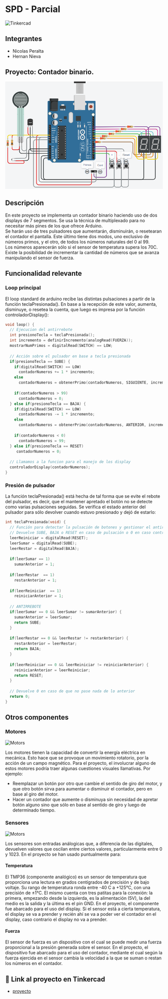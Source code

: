# SPD - Parcial
![Tinkercad](./img/arduino.jpg)


## Integrantes 
- Nicolas Peralta
- Hernan Nieva


## Proyecto: Contador binario.
![Tinkercad](./img/binaryCounter.png)


## Descripción
En este proyecto se implementa un contador binario haciendo uso de dos displays de 7 segmentos. Se usa la técnica de multiplexado para no necesitar más pines de los que ofrece Arduino.  
Se harán uso de tres pulsadores que aumentarán, disminuirán, o resetearan el contador el pantalla. Este último tiene dos modos, uno exclusivo de números primos, y el otro, de todos los números naturales del 0 al 99.  
Los números aparecerán sólo si el sensor de temperatura supera los 70C.  
Existe la posibilidad de incrementar la cantidad de números que se avanza manipulando el sensor de fuerza.  

## Funcionalidad relevante
### Loop principal
El loop standard de arduino recibe las distintas pulsaciones a partir de la función teclaPresionada(). En base a la recepción de este valor, aumenta, disminuye, o resetea la cuenta, que luego es impresa por la función controladorDisplay():

~~~ C++
void loop() {      
  // Ejecucion del antirrebote
  int presionoTecla = teclaPresionada(); 
  int incremento = definirIncremento(analogRead(FUERZA));
  mostrarNumPrimos = digitalRead(SWITCH) == LOW;

  // Acción sobre el pulsador en base a tecla presionada
  if(presionoTecla == SUBE) {
    if(digitalRead(SWITCH) == LOW)
      contadorNumeros += 1 * incremento;
    else
      contadorNumeros = obtenerPrimo(contadorNumeros, SIGUIENTE, incremento);
   
    if(contadorNumeros > 99)
      contadorNumeros = 0;
  } else if(presionoTecla == BAJA) {
    if(digitalRead(SWITCH) == LOW)
      contadorNumeros -= 1 * incremento;
    else
      contadorNumeros = obtenerPrimo(contadorNumeros, ANTERIOR, incremento);

    if(contadorNumeros < 0)
      contadorNumeros = 99;
  } else if(presionoTecla == RESET)
     contadorNumeros = 0;
  
  // Llamamos a la funcion para el manejo de los display
  controladorDisplay(contadorNumeros);
}
~~~

### Presión de pulsador
La función teclaPresionada() está hecha de tal forma que se evite el rebote del pulsador, es decir, que el mantener apretado el botón no se detecte como varias pulsaciones seguidas. Se verifica el estado anterior del pulsador para sólo devolver cuando estuvo presionado y dejó de estarlo:

~~~ C++
int teclaPresionada(void) {
  // Función para detectar la pulsación de botones y gestionar el antirrebote.
  // Devuelve SUBE, BAJA o RESET en caso de pulsación o 0 en caso contrario.
  leerReiniciar = digitalRead(RESET);
  leerSumar = digitalRead(SUBE);
  leerRestar = digitalRead(BAJA);
  
  if(leerSumar == 1)
    sumarAnterior = 1;
  
  if(leerRestar  == 1)
    restarAnterior = 1;

  if(leerReiniciar  == 1)
    reiniciarAnterior = 1;
  
  // ANTIRREBOTE 
  if(leerSumar == 0 && leerSumar != sumarAnterior) {
  	sumarAnterior = leerSumar;
    return SUBE;
  }
  
  if(leerRestar == 0 && leerRestar != restarAnterior) {
  	restarAnterior = leerRestar;
    return BAJA;
  }
  
  if(leerReiniciar == 0 && leerReiniciar != reiniciarAnterior) {
  	reiniciarAnterior = leerReiniciar;
    return RESET;
  }

  // Devuelve 0 en caso de que no pase nada de lo anterior
  return 0;
}
~~~

## Otros componentes

### Motores
![Motors](./img/motors.png)

Los motores tienen la capacidad de convertir la energía eléctrica en mecánica. Esto hace que se provoque un movimiento rotatorio, por la acción de un campo magnético.
Para el proyecto, el involucrar alguno de estos motores podría traer algunas cuestiones visuales llamativas. Por ejemplo:

- Reemplazar un botón por otro que cambie el sentido de giro del motor, y que otro botón sirva para aumentar o disminuir el contador, pero en base al giro del motor.
- Hacer un contador que aumente o disminuya sin necesidad de apretar botón alguno sino que sólo en base al sentido de giro y luego de determinado tiempo.

### Sensores
![Motors](./img/sensors.png)  

Los sensores son entradas análogicas que, a diferencia de las digitales, devuelven valores que oscilan entre ciertos valores, particularmente entre 0 y 1023.
En el proyecto se han usado puntualmente para:

#### Temperatura

El TMP36 (componente analógico) es un sensor de temperatura que proporciona una lectura en grados centígrados de precisión y de bajo voltaje. Su rango de temperatura ronda entre -40 C a +125°C, con una precisión de ±1°C. El mismo cuenta con tres patitas para la conexión: la primera, empezando desde la izquierda, es la alimentación (5V), la del medio es la salida y la última es el pin GND.
En el proyecto, el componente fue abarcado para el uso del display.  Si el sensor está a cierta temperatura, el display se va a prender y recién ahí se va a poder ver el contador en el display, caso contrario el display no va a prender.

#### Fuerza

El sensor de fuerza es un dispositivo con el cual se puede medir una fuerza proporcional a la presión generada sobre el sensor.
En el proyecto, el dispositivo fue abarcado para el uso del contador, mediante el cual según la fuerza ejercida en el sensor cambia la velocidad a la que se suman o restan los números en el contador.

## :robot: Link al proyecto en Tinkercad
- [proyecto](https://www.tinkercad.com/things/1srGP3t4m9X)
